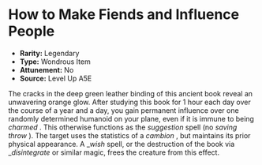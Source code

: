 
# How to Make Fiends and Influence People

* **Rarity:** Legendary
* **Type:** Wondrous Item
* **Attunement:** No
* **Source:** Level Up A5E


The cracks in the deep green leather binding of this ancient book reveal an unwavering orange glow. After studying this book for 1 hour each day over the course of a year and a day, you gain permanent influence over one randomly determined humanoid on your plane, even if it is immune to being _charmed_ . This otherwise functions as the _suggestion_ spell (no _saving throw_ ). The target uses the statistics of a _cambion_ , but maintains its prior physical appearance. A __wish_ spell, or the destruction of the book via __disintegrate_  or similar magic, frees the creature from this effect.
